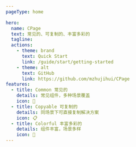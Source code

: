 ```yaml
---
pageType: home

hero:
  name: CPage
  text: 常见的、可复制的、丰富多彩的
  tagline: 
  actions:
    - theme: brand
      text: Quick Start
      link: /guide/start/getting-started
    - theme: alt
      text: GitHub
      link: https://github.com/mzhujihui/CPage
features:
  - title: Common 常见的
    details: 常见组件，多种场景覆盖
    icon: 🎯
  - title: Copyable 可复制的
    details: 同场景下可直接复制解决方案
    icon: 📋
  - title: Colorful 丰富多彩的
    details: 组件丰富，场景多样
    icon: 🌈
---
```

